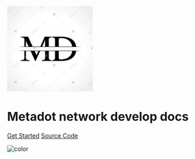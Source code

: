 ![substrate-ink](assets/images/metadot.png ':size=200')

# Metadot network develop docs

> 

[Get Started](0/introduction.md)
[Source Code](./assets/images/metadot.png)

<!-- Overwrite Background Image with black -->
![color](#3a3a3a)
